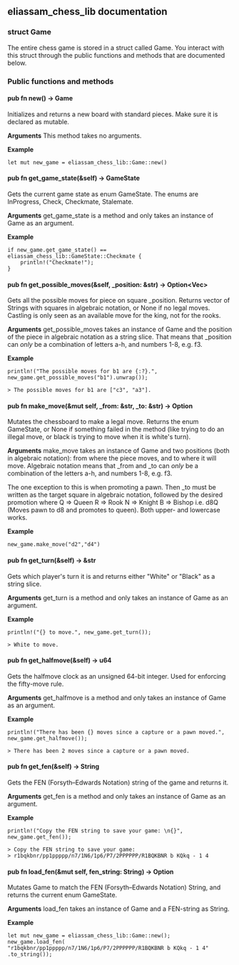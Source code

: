 ## eliassam_chess_lib documentation

### struct Game
The entire chess game is stored in a struct called Game. You interact with this struct through the public functions and methods that are documented below.

### Public functions and methods

#### pub fn new() -> Game
Initializes and returns a new board with standard pieces. Make sure it is declared as mutable.

**Arguments**
This method takes no arguments.

**Example**
```
let mut new_game = eliassam_chess_lib::Game::new()
```

#### pub fn get_game_state(&self) -> GameState 
Gets the current game state as enum GameState. The enums are   
InProgress, Check, Checkmate, Stalemate.

**Arguments**
get_game_state is a method and only takes an instance of Game as an argument.

**Example**
```
if new_game.get_game_state() == eliassam_chess_lib::GameState::Checkmate {
    println!("Checkmate!");
}

```

#### pub fn get_possible_moves(&self, _position: &str) -> Option<Vec<String>>

Gets all the possible moves for piece on square _position. Returns vector of Strings with squares in algebraic notation, or None if no legal moves. Castling is only seen as an available move for the king, not for the rooks.

**Arguments**
get_possible_moves takes an instance of Game and the position of the piece in algebraic notation as a string slice. That means that _position can *only* be a combination of letters a-h, and numbers 1-8, e.g. f3.

**Example**
```
println!("The possible moves for b1 are {:?}.", new_game.get_possible_moves("b1").unwrap());

> The possible moves for b1 are ["c3", "a3"].
```

#### pub fn make_move(&mut self, _from: &str, _to: &str) -> Option<GameState>
Mutates the chessboard to make a legal move. Returns the enum GameState, or None if something failed in the method (like trying to do an illegal move, or black is trying to move when it is white's turn).

**Arguments**
make_move takes an instance of Game and two positions (both in algebraic notation): from where the piece moves, and to where it will move. Algebraic notation means that _from and _to can *only* be a combination of the letters a-h, and numbers 1-8, e.g. f3.

The one exception to this is when promoting a pawn. Then _to must be written as the target square in algebraic notation, followed by the desired promotion where
Q => Queen
R => Rook
N => Knight
B => Bishop
i.e. d8Q (Moves pawn to d8 and promotes to queen). Both upper- and lowercase works.

**Example**
```
new_game.make_move("d2","d4")
```

#### pub fn get_turn(&self) -> &str

Gets which player's turn it is and returns either "White" or "Black" as a string slice.

**Arguments**
get_turn is a method and only takes an instance of Game as an argument.


**Example**

```
println!("{} to move.", new_game.get_turn());

> White to move.
```

#### pub fn get_halfmove(&self) -> u64

Gets the halfmove clock as an unsigned 64-bit integer. Used for enforcing the fifty-move rule.

**Arguments**
get_halfmove is a method and only takes an instance of Game as an argument.


**Example**

```
println!("There has been {} moves since a capture or a pawn moved.",
new_game.get_halfmove());

> There has been 2 moves since a capture or a pawn moved.
```

#### pub fn get_fen(&self) -> String

Gets the FEN (Forsyth–Edwards Notation) string of the game and returns it.

**Arguments**
get_fen is a method and only takes an instance of Game as an argument.


**Example**

```
println!("Copy the FEN string to save your game: \n{}", new_game.get_fen());

> Copy the FEN string to save your game: 
> r1bqkbnr/pp1ppppp/n7/1N6/1p6/P7/2PPPPPP/R1BQKBNR b KQkq - 1 4
```

#### pub fn load_fen(&mut self, fen_string: String) -> Option<GameState>

Mutates Game to match the FEN (Forsyth–Edwards Notation) String, and returns the current enum GameState.

**Arguments**
load_fen takes an instance of Game and a FEN-string as String.


**Example**

```
let mut new_game = eliassam_chess_lib::Game::new();
new_game.load_fen(
"r1bqkbnr/pp1ppppp/n7/1N6/1p6/P7/2PPPPPP/R1BQKBNR b KQkq - 1 4"
.to_string());
```